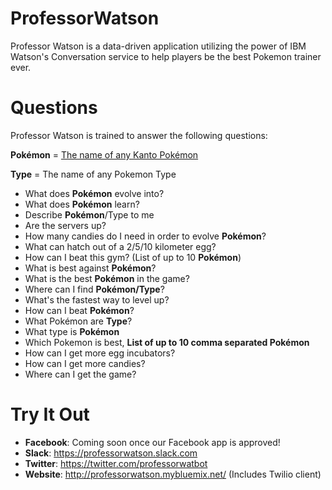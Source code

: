 # ProfessorWatson
Professor Watson is a data-driven application utilizing the power of IBM Watson's Conversation service to help players be the best Pokemon trainer ever.

# Questions
Professor Watson is trained to answer the following questions:

**Pokémon** = [The name of any Kanto Pokémon](http://bulbapedia.bulbagarden.net/wiki/List_of_Pok%C3%A9mon_by_Kanto_Pok%C3%A9dex_number#.23001_-_.23051_Bulbasaur_-_Dugtrio)

**Type** = The name of any Pokemon Type


* What does **Pokémon** evolve into?
* What does **Pokémon** learn?
* Describe **Pokémon**/Type to me
* Are the servers up?
* How many candies do I need in order to evolve **Pokémon**?
* What can hatch out of a 2/5/10 kilometer egg?
* How can I beat this gym? (List of up to 10 **Pokémon**)
* What is best against **Pokémon**?
* What is the best **Pokémon** in the game?
* Where can I find **Pokémon/Type**?
* What's the fastest way to level up?
* How can I beat **Pokémon**?
* What Pokémon are **Type**?
* What type is **Pokémon**
* Which Pokemon is best, **List of up to 10 comma separated Pokémon**
* How can I get more egg incubators?
* How can I get more candies?
* Where can I get the game?

# Try It Out
* **Facebook**: Coming soon once our Facebook app is approved!
* **Slack**: https://professorwatson.slack.com
* **Twitter**: https://twitter.com/professorwatbot
* **Website**: http://professorwatson.mybluemix.net/ (Includes Twilio client)
